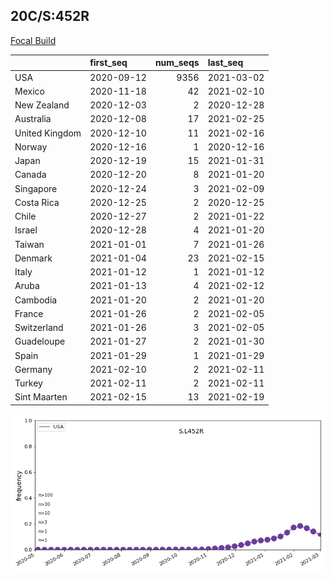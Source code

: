 

## 20C/S:452R
[Focal Build](https://nextstrain.org/groups/neherlab/ncov/S.L452R?c=gt-S_13,152,452)

|                | first_seq   |   num_seqs | last_seq   |
|:---------------|:------------|-----------:|:-----------|
| USA            | 2020-09-12  |       9356 | 2021-03-02 |
| Mexico         | 2020-11-18  |         42 | 2021-02-10 |
| New Zealand    | 2020-12-03  |          2 | 2020-12-28 |
| Australia      | 2020-12-08  |         17 | 2021-02-25 |
| United Kingdom | 2020-12-10  |         11 | 2021-02-16 |
| Norway         | 2020-12-16  |          1 | 2020-12-16 |
| Japan          | 2020-12-19  |         15 | 2021-01-31 |
| Canada         | 2020-12-20  |          8 | 2021-01-20 |
| Singapore      | 2020-12-24  |          3 | 2021-02-09 |
| Costa Rica     | 2020-12-25  |          2 | 2020-12-25 |
| Chile          | 2020-12-27  |          2 | 2021-01-22 |
| Israel         | 2020-12-28  |          4 | 2021-01-20 |
| Taiwan         | 2021-01-01  |          7 | 2021-01-26 |
| Denmark        | 2021-01-04  |         23 | 2021-02-15 |
| Italy          | 2021-01-12  |          1 | 2021-01-12 |
| Aruba          | 2021-01-13  |          4 | 2021-02-12 |
| Cambodia       | 2021-01-20  |          2 | 2021-01-20 |
| France         | 2021-01-26  |          2 | 2021-02-05 |
| Switzerland    | 2021-01-26  |          3 | 2021-02-05 |
| Guadeloupe     | 2021-01-27  |          2 | 2021-01-30 |
| Spain          | 2021-01-29  |          1 | 2021-01-29 |
| Germany        | 2021-02-10  |          2 | 2021-02-11 |
| Turkey         | 2021-02-11  |          2 | 2021-02-11 |
| Sint Maarten   | 2021-02-15  |         13 | 2021-02-19 |

![Overall trends S.L452R](/overall_trends_figures/overall_trends_S.L452R.png)